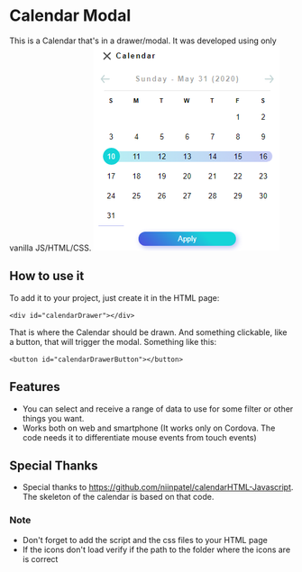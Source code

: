# Calendar Modal
This is a Calendar that's in a drawer/modal. It was developed using only vanilla JS/HTML/CSS.
<img alt="Calendar Modal" src="./public/calendar.png"/>

## How to use it
To add it to your project, just create it in the HTML page:

```
<div id="calendarDrawer"></div>
```

That is where the Calendar should be drawn.
And something clickable, like a button, that will trigger the modal. Something like this:

```
<button id="calendarDrawerButton"></button>
```

## Features
* You can select and receive a range of data to use for some filter or other things you want.
* Works both on web and smartphone (It works only on Cordova. The code needs it to differentiate mouse events from touch events)

## Special Thanks
* Special thanks to https://github.com/niinpatel/calendarHTML-Javascript. The skeleton of the calendar is based on that code.

### Note
* Don't forget to add the script and the css files to your HTML page
* If the icons don't load verify if the path to the folder where the icons are is correct
